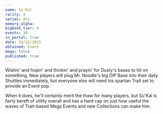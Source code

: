 ```yaml
---
name: Su'Kal
rarity: 4
series: dsc
memory_alpha:
bigbook_tier: 9
events: 30
in_portal: true
date: 16/12/2021
obtained: Event
mega: false
published: true
---
```


Wishin' and hopin' and thinkin' and prayin' for Dusty's bases to hit on something. New players will plug Mr. Noodle's big DIP Base into their daily Shuttles immediately, but everyone else will need his spartan Trait set to provide an Event pop.

When it does, he'll certainly merit the thaw for many players, but Su'Kal is fairly bereft of utility overall and has a hard cap on just how useful the waves of Trait-based Mega Events and new Collections can make him.

